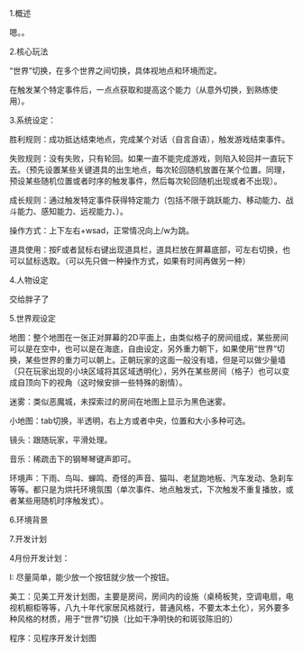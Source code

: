 1.概述

嗯。。

2.核心玩法

“世界”切换，在多个世界之间切换，具体视地点和环境而定。

在触发某个特定事件后，一点点获取和提高这个能力（从意外切换，到熟练使用）。

3.系统设定：

胜利规则：成功抵达结束地点，完成某个对话（自言自语），触发游戏结束事件。

失败规则：没有失败，只有轮回。如果一直不能完成游戏，则陷入轮回并一直玩下去。（预先设置某些关键道具的出生地点，每次轮回随机放置在某个位置。同理，预设某些随机位置或者时序的触发事件，然后每次轮回随机出现或者不出现）。

成长规则：通过触发特定事件获得特定能力（包括不限于跳跃能力、移动能力、战斗能力、感知能力、远视能力、）。

操作方式：上下左右+wsad，正常情况向上/w为跳。

道具使用：按F或者鼠标右键出现道具栏，道具栏放在屏幕底部，可左右切换，也可以鼠标选取。（可以先只做一种操作方式，如果有时间再做另一种）

4.人物设定

交给胖子了

5.世界观设定

地图：整个地图在一张正对屏幕的2D平面上，由类似格子的房间组成，某些房间可以是在空中，也可以是在海底，自由设定，另外重力朝下，如果使用“世界”切换，某些世界的重力可以朝上。正朝玩家的这面一般没有墙，但是可以做少量墙（只在玩家出现的小块区域将其区域透明化），另外在某些房间（格子）也可以变成自顶向下的视角（这时候安排一些特殊的剧情）。

迷雾：类似恶魔城，未探索过的房间在地图上显示为黑色迷雾。

小地图：tab切换，半透明，右上方或者中央，位置和大小多种可选。

镜头：跟随玩家，平滑处理。

音乐：稀疏击下的钢琴琴键声即可。

环境声：下雨、鸟叫、蝉鸣、奇怪的声音、猫叫、老鼠跑地板、汽车发动、急刹车等等。都只是为烘托环境氛围（单次事件、地点触发式，下次触发不重复播放，或者某些用随机时序触发式）。

6.环境背景


7.开发计划

4月份开发计划：

I: 尽量简单，能少放一个按钮就少放一个按钮。

美工：见美工开发计划图，主要是房间，房间内的设施（桌椅板凳，空调电扇，电视机橱柜等等，八九十年代家居风格就行，普通风格，不要太本土化），另外要多种风格的材质，用于“世界”切换（比如干净明快的和斑驳陈旧的）

程序：见程序开发计划图

